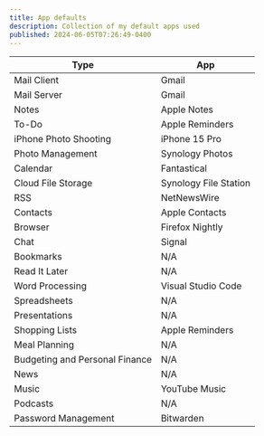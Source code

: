 ```yaml
---
title: App defaults
description: Collection of my default apps used
published: 2024-06-05T07:26:49-0400
---
```


| Type                           | App                   |
| ------------------------------ | --------------------- |
| Mail Client                    | Gmail                 |
| Mail Server                    | Gmail                 |
| Notes                          | Apple Notes           |
| To-Do                          | Apple Reminders       |
| iPhone Photo Shooting          | iPhone 15 Pro         |
| Photo Management               | Synology Photos       |
| Calendar                       | Fantastical           |
| Cloud File Storage             | Synology File Station |
| RSS                            | NetNewsWire           |
| Contacts                       | Apple Contacts        |
| Browser                        | Firefox Nightly       |
| Chat                           | Signal                |
| Bookmarks                      | N/A                   |
| Read It Later                  | N/A                   |
| Word Processing                | Visual Studio Code    |
| Spreadsheets                   | N/A                   |
| Presentations                  | N/A                   |
| Shopping Lists                 | Apple Reminders       |
| Meal Planning                  | N/A                   |
| Budgeting and Personal Finance | N/A                   |
| News                           | N/A                   |
| Music                          | YouTube Music         |
| Podcasts                       | N/A                   |
| Password Management            | Bitwarden             |
